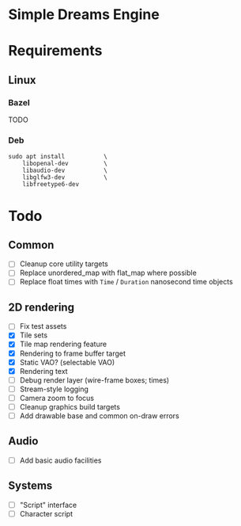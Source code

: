 
# Simple Dreams Engine

# Requirements

## Linux

### Bazel

TODO

### Deb

```
sudo apt install           \
    libopenal-dev          \
    libaudio-dev           \
    libglfw3-dev           \
    libfreetype6-dev
```

# Todo

## Common
- [ ] Cleanup core utility targets
- [ ] Replace unordered_map with flat_map where possible
- [ ] Replace float times with `Time` / `Duration` nanosecond time objects

## 2D rendering

- [ ] Fix test assets
- [x] Tile sets
- [x] Tile map rendering feature
- [x] Rendering to frame buffer target
- [x] Static VAO? (selectable VAO)
- [x] Rendering text
- [ ] Debug render layer (wire-frame boxes; times)
- [ ] Stream-style logging
- [ ] Camera zoom to focus
- [ ] Cleanup graphics build targets
- [ ] Add drawable base and common on-draw errors

## Audio
- [ ] Add basic audio facilities

## Systems

- [ ] "Script" interface
- [ ] Character script
